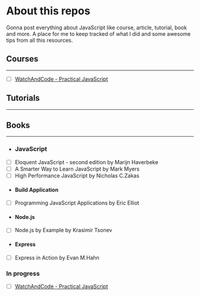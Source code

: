 # About this repos

Gonna post everything about JavaScript like
course, article, tutorial, book and more.
A place for me to keep tracked of what I did
and some awesome tips from all this resources.

## Courses

---

-   [ ] [WatchAndCode - Practical JavaScript](https://watchandcode.com/courses/practical-javascript)

## Tutorials

---

## Books

---

-   ### JavaScript
-   [ ] Eloquent JavaScript - second edition by Marijn Haverbeke
-   [ ] A Smarter Way to Learn JavaScript by Mark Myers
-   [ ] High Performance JavaScript by Nicholas C.Zakas
-   #### Build Application
-   [ ] Programming JavaScript Applications by Eric Elliot
-   #### Node.js
-   [ ] Node.js by Example by Krasimir Tsonev
-   #### Express
-   [ ] Express in Action by Evan M.Hahn

### In progress

-   [ ] [WatchAndCode - Practical JavaScript](https://watchandcode.com/courses/practical-javascript)
